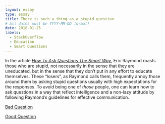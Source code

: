 ```yaml
---
layout: essay
type: essay
title: There is such a thing as a stupid question
# All dates must be YYYY-MM-DD format!
date: 2018-01-25
labels:
  - StackOverflow
  - Education
  - Smart Questions
---
```


In the article [*How To Ask Questions The Smart Way*](http://www.catb.org/esr/faqs/smart-questions.html), Eric Raymond roasts those who are stupid, not necessarily in the sense that they are uneducated, but in the sense that they don’t put in any effort to educate themselves.  These “losers”, as Raymond calls them, frequently annoy those around them by asking stupid questions usually with high expectations for the responses.  To avoid being one of *those* people, one can learn how to ask questions in a way that reflect intelligence and a non-lazy attitude by following Raymond’s guidelines for effective communication.  

[Bad Question](https://stackoverflow.com/questions/43719039/is-this-javascript-code-ok)

[Good Question](https://stackoverflow.com/questions/11227809/why-is-it-faster-to-process-a-sorted-array-than-an-unsorted-array)
